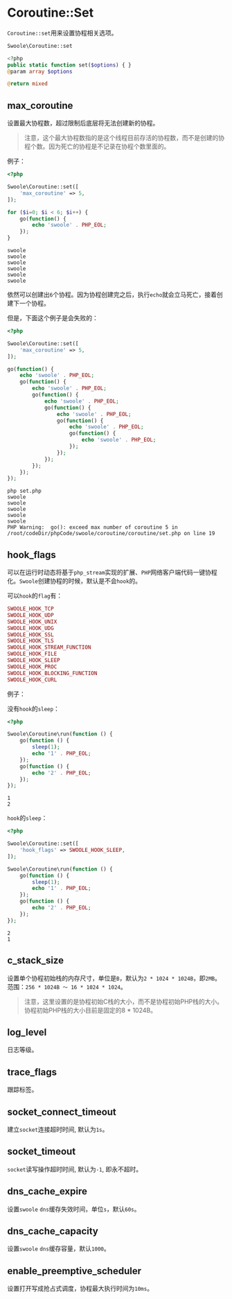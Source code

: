 # Coroutine::Set

`Coroutine::set`用来设置协程相关选项。

```php
Swoole\Coroutine::set

<?php
public static function set($options) { }
@param array $options

@return mixed
```

## max_coroutine

设置最大协程数，超过限制后底层将无法创建新的协程。

> 注意，这个最大协程数指的是这个线程目前存活的协程数，而不是创建的协程个数。因为死亡的协程是不记录在协程个数里面的。

例子：

```php
<?php

Swoole\Coroutine::set([
    'max_coroutine' => 5,
]);

for ($i=0; $i < 6; $i++) {
    go(function() {
        echo 'swoole' . PHP_EOL;
    });
}
```

```shell
swoole
swoole
swoole
swoole
swoole
swoole
```

依然可以创建出`6`个协程。因为协程创建完之后，执行`echo`就会立马死亡，接着创建下一个协程。

但是，下面这个例子是会失败的：

```php
<?php

Swoole\Coroutine::set([
    'max_coroutine' => 5,
]);

go(function() {
    echo 'swoole' . PHP_EOL;
    go(function() {
        echo 'swoole' . PHP_EOL;
        go(function() {
            echo 'swoole' . PHP_EOL;
            go(function() {
                echo 'swoole' . PHP_EOL;
                go(function() {
                    echo 'swoole' . PHP_EOL;
                    go(function() {
                        echo 'swoole' . PHP_EOL;
                    });
                });
            });
        });
    });
});
```

```shell
php set.php
swoole
swoole
swoole
swoole
swoole
PHP Warning:  go(): exceed max number of coroutine 5 in /root/codeDir/phpCode/swoole/coroutine/coroutine/set.php on line 19
```

## hook_flags

可以在运行时动态将基于`php_stream`实现的扩展、`PHP`网络客户端代码一键协程化。`Swoole`创建协程的时候，默认是不会`hook`的。

可以`hook`的`flag`有：

```php
SWOOLE_HOOK_TCP
SWOOLE_HOOK_UDP
SWOOLE_HOOK_UNIX
SWOOLE_HOOK_UDG
SWOOLE_HOOK_SSL
SWOOLE_HOOK_TLS
SWOOLE_HOOK_STREAM_FUNCTION
SWOOLE_HOOK_FILE
SWOOLE_HOOK_SLEEP
SWOOLE_HOOK_PROC
SWOOLE_HOOK_BLOCKING_FUNCTION
SWOOLE_HOOK_CURL
```

例子：

没有`hook`的`sleep`：

```php
<?php

Swoole\Coroutine\run(function () {
    go(function () {
        sleep(1);
        echo '1' . PHP_EOL;
    });
    go(function () {
        echo '2' . PHP_EOL;
    });
});
```

```shell
1
2
```

`hook`的`sleep`：

```php
<?php

Swoole\Coroutine::set([
    'hook_flags' => SWOOLE_HOOK_SLEEP,
]);

Swoole\Coroutine\run(function () {
    go(function () {
        sleep(1);
        echo '1' . PHP_EOL;
    });
    go(function () {
        echo '2' . PHP_EOL;
    });
});
```

```shell
2
1
```

## c_stack_size

设置单个协程初始栈的内存尺寸，单位是`B`，默认为`2 * 1024 * 1024B`，即`2MB`。范围：`256 * 1024B ～ 16 * 1024 * 1024`。

> 注意，这里设置的是协程初始C栈的大小，而不是协程初始PHP栈的大小。
> 协程初始PHP栈的大小目前是固定的8 * 1024B。

## log_level

日志等级。

## trace_flags

跟踪标签。

## socket_connect_timeout

建立`socket`连接超时时间, 默认为`1s`。

## socket_timeout

`socket`读写操作超时时间, 默认为`-1`, 即永不超时。

## dns_cache_expire

设置`swoole` `dns`缓存失效时间，单位`s`，默认`60s`。

## dns_cache_capacity

设置`swoole` `dns`缓存容量，默认`1000`。

## enable_preemptive_scheduler

设置打开写成抢占式调度，协程最大执行时间为`10ms`。
